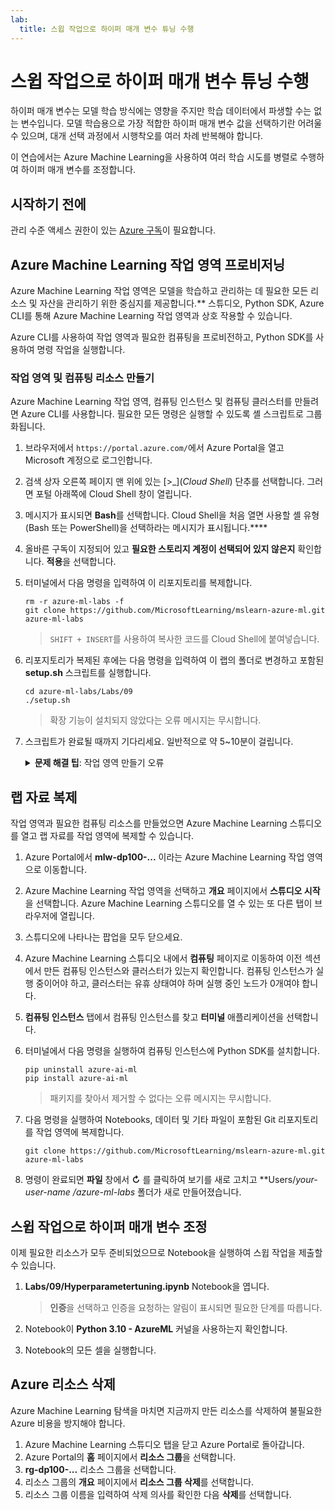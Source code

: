 ```yaml
---
lab:
  title: 스윕 작업으로 하이퍼 매개 변수 튜닝 수행
---
```


# 스윕 작업으로 하이퍼 매개 변수 튜닝 수행

하이퍼 매개 변수는 모델 학습 방식에는 영향을 주지만 학습 데이터에서 파생할 수는 없는 변수입니다. 모델 학습용으로 가장 적합한 하이퍼 매개 변수 값을 선택하기란 어려울 수 있으며, 대개 선택 과정에서 시행착오를 여러 차례 반복해야 합니다.

이 연습에서는 Azure Machine Learning을 사용하여 여러 학습 시도를 병렬로 수행하여 하이퍼 매개 변수를 조정합니다.

## 시작하기 전에

관리 수준 액세스 권한이 있는 [Azure 구독](https://azure.microsoft.com/free?azure-portal=true)이 필요합니다.

## Azure Machine Learning 작업 영역 프로비저닝

Azure Machine Learning 작업 영역은 모델을 학습하고 관리하는 데 필요한 모든 리소스 및 자산을 관리하기 위한 중심지를 제공합니다.** 스튜디오, Python SDK, Azure CLI를 통해 Azure Machine Learning 작업 영역과 상호 작용할 수 있습니다.

Azure CLI를 사용하여 작업 영역과 필요한 컴퓨팅을 프로비전하고, Python SDK를 사용하여 명령 작업을 실행합니다.

### 작업 영역 및 컴퓨팅 리소스 만들기

Azure Machine Learning 작업 영역, 컴퓨팅 인스턴스 및 컴퓨팅 클러스터를 만들려면 Azure CLI를 사용합니다. 필요한 모든 명령은 실행할 수 있도록 셸 스크립트로 그룹화됩니다.

1. 브라우저에서 `https://portal.azure.com/`에서 Azure Portal을 열고 Microsoft 계정으로 로그인합니다.
1. 검색 상자 오른쪽 페이지 맨 위에 있는 \[>_](*Cloud Shell*) 단추를 선택합니다. 그러면 포털 아래쪽에 Cloud Shell 창이 열립니다.
1. 메시지가 표시되면 **Bash**를 선택합니다. Cloud Shell을 처음 열면 사용할 셸 유형(Bash 또는 PowerShell)을 선택하라는 메시지가 표시됩니다.****
1. 올바른 구독이 지정되어 있고 **필요한 스토리지 계정이 선택되어 있지 않은지** 확인합니다. **적용**을 선택합니다.
1. 터미널에서 다음 명령을 입력하여 이 리포지토리를 복제합니다.

    ```azurecli
    rm -r azure-ml-labs -f
    git clone https://github.com/MicrosoftLearning/mslearn-azure-ml.git azure-ml-labs
    ```

    > `SHIFT + INSERT`를 사용하여 복사한 코드를 Cloud Shell에 붙여넣습니다.

1. 리포지토리가 복제된 후에는 다음 명령을 입력하여 이 랩의 폴더로 변경하고 포함된 **setup.sh** 스크립트를 실행합니다.

    ```azurecli
    cd azure-ml-labs/Labs/09
    ./setup.sh
    ```

    > 확장 기능이 설치되지 않았다는 오류 메시지는 무시합니다.

1. 스크립트가 완료될 때까지 기다리세요. 일반적으로 약 5~10분이 걸립니다.

    <details>
    <summary><b>문제 해결 팁</b>: 작업 영역 만들기 오류</summary><br>
    <p>CLI를 통해 설치 스크립트를 실행할 때 오류가 발생하는 경우 리소스를 수동으로 프로비전해야 합니다.</p>
    <ol>
        <li>Azure Portal 홈페이지에서 <b>+리소스 만들기</b>를 선택합니다.</li>
        <li><i>기계 학습</i>을 검색한 다음 <b>Azure Machine Learning</b>을 선택합니다. <b>만들기</b>를 실행합니다.</li>
        <li>다음 설정을 사용하여 새 Azure Machine Learning 리소스를 만듭니다. <ul>
                <li><b>구독</b>: ‘Azure 구독’</li>
                <li><b>리소스 그룹</b>: rg-dp100-labs</li>
                <li><b>작업 영역 이름</b>: mlw-dp100-labs</li>
                <li><b>지역</b>: ‘지리적으로 가장 가까운 지역 선택’<i></i></li>
                <li><b>스토리지 계정</b>: <i>‘작업 영역에 대해 만들 새로운 기본 스토리지 계정’</i></li>
                <li><b>키 자격 증명 모음</b>: ‘작업 영역에 대해 만들 새로운 기본 키 자격 증명 모음’</li>
                <li><b>Application insights</b>: ‘작업 영역에 대해 만들 새로운 기본 Application Insights 리소스’</li>
                <li><b>컨테이너 레지스트리</b>: 없음(‘처음으로 컨테이너에 모델을 배포할 때 자동으로 만들어짐’)</li>
            </ul>
        <li><b>검토 + 만들기</b>를 선택하고 작업 영역과 관련 리소스가 생성될 때까지 기다립니다(일반적으로 5분 정도 소요됨).</li>
        <li><b>리소스로 이동</b>을 선택하고 <b>개요</b> 페이지에서 <b>스튜디오 시작</b>을 선택합니다. Azure Machine Learning 스튜디오를 열 수 있는 또 다른 탭이 브라우저에 열립니다.</li>
        <li>스튜디오에 나타나는 팝업을 모두 닫으세요.</li>
        <li>Azure Machine Learning 스튜디오에서 <b>컴퓨팅</b> 페이지로 이동하고 <b>컴퓨팅 인스턴스</b> 탭에서<b>+ 새로 만들기</b>를 선택합니다.</li>
        <li>컴퓨팅 인스턴스에 고유한 이름을 지정한 다음 가상 머신 크기로 <b>Standard_DS11_v2</b>를 선택합니다.</li>
        <li><b>검토 + 만들기</b>를 선택한 다음, <b>만들기</b>를 선택합니다.</li>
        <li>다음으로 <b>컴퓨팅 클러스터</b> 탭을 선택하고<b>+ 새로 만들기</b>를 선택합니다.</li>
        <li>작업 영역을 생성한 지역과 동일한 지역을 선택한 다음 가상 머신 크기로 <b>Standard_DS11_v2</b>를 선택합니다. <b>다음</b>을 선택합니다.</li>
        <li>클러스터에 고유한 이름을 지정한 다음 <b>만들기</b>를 선택합니다.</li>
    </ol>
    </details>

## 랩 자료 복제

작업 영역과 필요한 컴퓨팅 리소스를 만들었으면 Azure Machine Learning 스튜디오를 열고 랩 자료를 작업 영역에 복제할 수 있습니다.

1. Azure Portal에서 **mlw-dp100-...** 이라는 Azure Machine Learning 작업 영역으로 이동합니다.
1. Azure Machine Learning 작업 영역을 선택하고 **개요** 페이지에서 **스튜디오 시작**을 선택합니다. Azure Machine Learning 스튜디오를 열 수 있는 또 다른 탭이 브라우저에 열립니다.
1. 스튜디오에 나타나는 팝업을 모두 닫으세요.
1. Azure Machine Learning 스튜디오 내에서 **컴퓨팅** 페이지로 이동하여 이전 섹션에서 만든 컴퓨팅 인스턴스와 클러스터가 있는지 확인합니다. 컴퓨팅 인스턴스가 실행 중이어야 하고, 클러스터는 유휴 상태여야 하며 실행 중인 노드가 0개여야 합니다.
1. **컴퓨팅 인스턴스** 탭에서 컴퓨팅 인스턴스를 찾고 **터미널** 애플리케이션을 선택합니다.
1. 터미널에서 다음 명령을 실행하여 컴퓨팅 인스턴스에 Python SDK를 설치합니다.

    ```
    pip uninstall azure-ai-ml
    pip install azure-ai-ml
    ```

    > 패키지를 찾아서 제거할 수 없다는 오류 메시지는 무시합니다.

1. 다음 명령을 실행하여 Notebooks, 데이터 및 기타 파일이 포함된 Git 리포지토리를 작업 영역에 복제합니다.

    ```
    git clone https://github.com/MicrosoftLearning/mslearn-azure-ml.git azure-ml-labs
    ```

1. 명령이 완료되면 **파일** 창에서 **&#8635;** 를 클릭하여 보기를 새로 고치고 **Users/*your-user-name */azure-ml-labs** 폴더가 새로 만들어졌습니다.

## 스윕 작업으로 하이퍼 매개 변수 조정

이제 필요한 리소스가 모두 준비되었으므로 Notebook을 실행하여 스윕 작업을 제출할 수 있습니다.

1. **Labs/09/Hyperparametertuning.ipynb** Notebook을 엽니다.

    > **인증**을 선택하고 인증을 요청하는 알림이 표시되면 필요한 단계를 따릅니다.

1. Notebook이 **Python 3.10 - AzureML** 커널을 사용하는지 확인합니다.
1. Notebook의 모든 셀을 실행합니다.

## Azure 리소스 삭제

Azure Machine Learning 탐색을 마치면 지금까지 만든 리소스를 삭제하여 불필요한 Azure 비용을 방지해야 합니다.

1. Azure Machine Learning 스튜디오 탭을 닫고 Azure Portal로 돌아갑니다.
1. Azure Portal의 **홈** 페이지에서 **리소스 그룹**을 선택합니다.
1. **rg-dp100-...** 리소스 그룹을 선택합니다.
1. 리소스 그룹의 **개요** 페이지에서 **리소스 그룹 삭제**를 선택합니다.
1. 리소스 그룹 이름을 입력하여 삭제 의사를 확인한 다음 **삭제**를 선택합니다.
